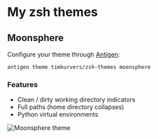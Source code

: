 # My zsh themes

## Moonsphere

Configure your theme through [Antigen]:

```shell
antigen theme timkurvers/zsh-themes moonsphere
```

### Features

- Clean / dirty working directory indicators
- Full paths (home directory collapses)
- Python virtual environments

![Moonsphere theme](https://user-images.githubusercontent.com/378235/27263677-c1ec45b0-546e-11e7-8821-a53d70286925.png)

[Antigen]: https://github.com/zsh-users/antigen
